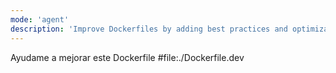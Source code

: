 ```yaml
---
mode: 'agent'
description: 'Improve Dockerfiles by adding best practices and optimizations.'
---
```


Ayudame a mejorar este Dockerfile #file:./Dockerfile.dev

